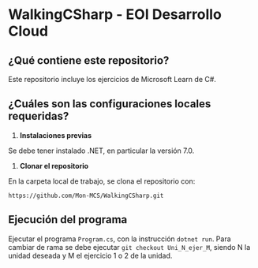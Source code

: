 # WalkingCSharp - EOI Desarrollo Cloud

## ¿Qué contiene este repositorio?

Este repositorio incluye los ejercicios de Microsoft Learn de C#.

## ¿Cuáles son las configuraciones locales requeridas?

1. **Instalaciones previas**

Se debe tener instalado .NET, en particular la versión 7.0.

1. **Clonar el repositorio**

En la carpeta local de trabajo, se clona el repositorio con:

``https://github.com/Mon-MCS/WalkingCSharp.git``

## Ejecución del programa

Ejecutar el programa ```Program.cs```, con la instrucción ``dotnet run``. 
Para cambiar de rama se debe ejecutar ```git checkout Uni_N_ejer_M```, siendo N la unidad deseada y M el ejercicio 1 o 2 de la unidad.